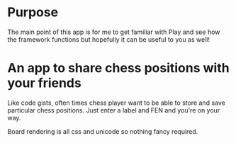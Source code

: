 Purpose
=================================================

The main point of this app is for me to get familiar with
Play and see how the framework functions but hopefully it
can be useful to you as well!

An app to share chess positions with your friends
=================================================

Like code gists, often times chess player want to be able
to store and save particular chess positions. Just enter a label
and FEN and you're on your way.

Board rendering is all css and unicode so nothing fancy required.
